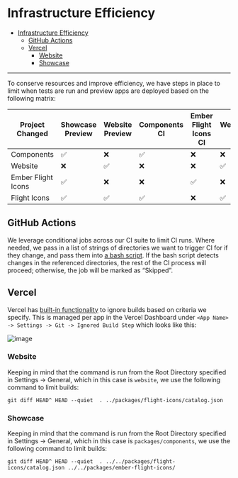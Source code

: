 # Infrastructure Efficiency

- [Infrastructure Efficiency](#infrastructure-efficiency)
  - [GitHub Actions](#github-actions)
  - [Vercel](#vercel)
    - [Website](#website)
    - [Showcase](#showcase)

---

To conserve resources and improve efficiency, we have steps in place to limit when tests are run and preview apps are deployed based on the following matrix:

| Project Changed | Showcase Preview | Website Preview | Components CI | Ember Flight Icons CI | Website CI |
| ------------- | ------------- | ------------- | ------------- | ------------- | ------------- | 
| Components  | ✅  | ❌  | ✅  | ❌  | ❌  |
| Website  | ❌  | ✅  | ❌  | ❌  | ✅  |
| Ember Flight Icons  | ✅  |  ❌  | ❌  | ✅  | ❌  |
| Flight Icons  | ✅  | ✅  | ✅  | ❌  | ✅  | 

## GitHub Actions

We leverage conditional jobs across our CI suite to limit CI runs. Where needed, we pass in a list of strings of directories we want to trigger CI for if they change, and pass them into [a bash script](https://github.com/hashicorp/design-system/blob/main/.github/scripts/filter_changed_files.sh). If the bash script detects changes in the referenced directories, the rest of the CI process will proceed; otherwise, the job will be marked as “Skipped”.

## Vercel

Vercel has [built-in functionality](https://vercel.com/guides/how-do-i-use-the-ignored-build-step-field-on-vercel#with-folders-and-workspaces) to ignore builds based on criteria we specify. This is managed per app in the Vercel Dashboard under `<App Name> -> Settings -> Git -> Ignored Build Step` which looks like this:

![image](https://github.com/hashicorp/design-system/assets/1672302/a1c12d18-fc7e-4d62-8e20-60d2e8810a41)


### Website

Keeping in mind that the command is run from the Root Directory specified in Settings -> General, which in this case is `website`, we use the following command to limit builds:

`git diff HEAD^ HEAD --quiet  . ../packages/flight-icons/catalog.json`

### Showcase

Keeping in mind that the command is run from the Root Directory specified in Settings -> General, which in this case is `packages/components`, we use the following command to limit builds:

`git diff HEAD^ HEAD --quiet  . ../../packages/flight-icons/catalog.json ../../packages/ember-flight-icons/`
